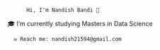           Hi, I'm Nandish Bandi 👋

🎓 I’m currently studying Masters in Data Science

      ✉️ Reach me: nandish21594@gmail.com

<!--
**nandish21594/nandish21594** is a ✨ _special_ ✨ repository because its `README.md` (this file) appears on your GitHub profile.

Here are some ideas to get you started:

- 🔭 I’m currently working on ...
- 🌱 I’m currently learning ...
- 👯 I’m looking to collaborate on ...
- 🤔 I’m looking for help with ...
- 💬 Ask me about ...
- 📫 How to reach me: ...
- 😄 Pronouns: ...
- ⚡ Fun fact: ...
-->
